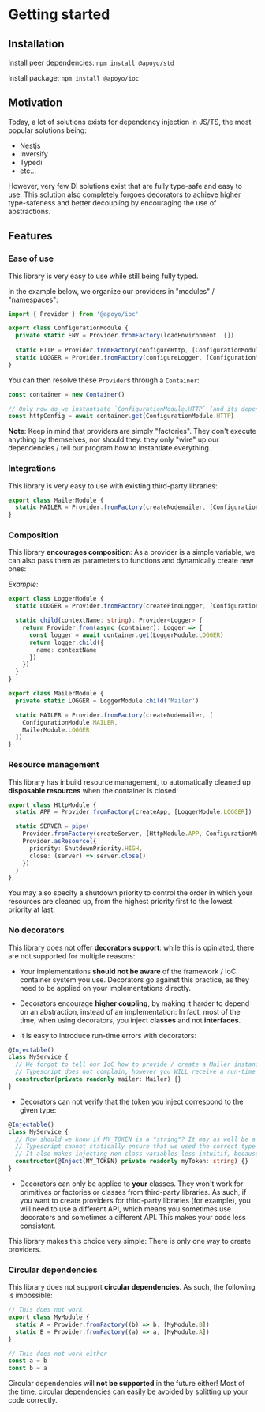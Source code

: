 # Getting started

## Installation

Install peer dependencies:
`npm install @apoyo/std`

Install package:
`npm install @apoyo/ioc`

## Motivation

Today, a lot of solutions exists for dependency injection in JS/TS, the most popular solutions being:

- Nestjs
- Inversify
- Typedi
- etc...

However, very few DI solutions exist that are fully type-safe and easy to use. This solution also completely forgoes decorators to achieve higher type-safeness and better decoupling by encouraging the use of abstractions.

<!-- ### Vocabulary

**Provider**: A provider is an object that tells us **how** to create a given class instance, value, interface or type and **how** to store / retrieve this value in our container (by using an **unique key**).

**Container**: A container is an object that allows us to **retrieve** the value associated to a `Provider`.
The container will initialize this `Provider` and load all its dependencies if the provider has not been loaded yet.

The container also keeps a record of all providers that have already been been loaded, to avoid re-loading the same `Provider` twice. -->

## Features

### Ease of use

This library is very easy to use while still being fully typed.

In the example below, we organize our providers in "modules" / "namespaces":

```ts
import { Provider } from '@apoyo/ioc'

export class ConfigurationModule {
  private static ENV = Provider.fromFactory(loadEnvironment, [])
  
  static HTTP = Provider.fromFactory(configureHttp, [ConfigurationModule.ENV])
  static LOGGER = Provider.fromFactory(configureLogger, [ConfigurationModule.LOGGER])
}
```

You can then resolve these `Provider`s through a `Container`:

```ts
const container = new Container()

// Only now do we instantiate `ConfigurationModule.HTTP` (and its dependencies)
const httpConfig = await container.get(ConfigurationModule.HTTP)
```

**Note**: Keep in mind that providers are simply "factories". They don't execute anything by themselves, nor should they: they only "wire" up our dependencies / tell our program how to instantiate everything.

### Integrations

This library is very easy to use with existing third-party libraries:

```ts
export class MailerModule {
  static MAILER = Provider.fromFactory(createNodemailer, [ConfigurationModule.MAILER])
}
```

### Composition

This library **encourages composition**: As a provider is a simple variable,  we can also pass them as parameters to functions and dynamically create new ones:

*Example*:

```ts
export class LoggerModule {
  static LOGGER = Provider.fromFactory(createPinoLogger, [ConfigurationModule.LOGGER])

  static child(contextName: string): Provider<Logger> {
    return Provider.from(async (container): Logger => {
      const logger = await container.get(LoggerModule.LOGGER)
      return logger.child({
        name: contextName
      })
    })
  }
}

export class MailerModule {
  private static LOGGER = LoggerModule.child('Mailer')

  static MAILER = Provider.fromFactory(createNodemailer, [
    ConfigurationModule.MAILER, 
    MailerModule.LOGGER
  ])
}
```

### Resource management

This library has inbuild resource management, to automatically cleaned up **disposable resources** when the container is closed:

```ts
export class HttpModule {
  static APP = Provider.fromFactory(createApp, [LoggerModule.LOGGER])

  static SERVER = pipe(
    Provider.fromFactory(createServer, [HttpModule.APP, ConfigurationModule.HTTP]),
    Provider.asResource({
      priority: ShutdownPriority.HIGH,
      close: (server) => server.close()
    })
  )
}
```

You may also specify a shutdown priority to control the order in which your resources are cleaned up, from the highest priority first to the lowest priority at last.

### No decorators

This library does not offer **decorators support**: while this is opiniated, there are not supported for multiple reasons:

- Your implementations **should not be aware** of the framework / IoC container system you use. Decorators go against this practice, as they need to be applied on your implementations directly.

- Decorators encourage **higher coupling**, by making it harder to depend on an abstraction, instead of an implementation: In fact, most of the time, when using decorators, you inject **classes** and not **interfaces**.

- It is easy to introduce run-time errors with decorators:

```ts
@Injectable()
class MyService {
  // We forgot to tell our IoC how to provide / create a Mailer instance.
  // Typescript does not complain, however you WILL receive a run-time error.
  constructor(private readonly mailer: Mailer) {}
}
```

- Decorators can not verify that the token you inject correspond to the given type:

```ts
@Injectable()
class MyService {
  // How should we know if MY_TOKEN is a "string"? It may as well be a "number". 
  // Typescript cannot statically ensure that we used the correct type here.
  // It also makes injecting non-class variables less intuitif, because you need to know which token is associated to which value.
  constructor(@Inject(MY_TOKEN) private readonly myToken: string) {}
}
```

- Decorators can only be applied to **your** classes. They won't work for primitives or factories or classes from third-party libraries. As such, if you want to create providers for third-party libraries (for example), you will need to use a different API, which means you sometimes use decorators and sometimes a different API. This makes your code less consistent.

This library makes this choice very simple: There is only one way to create providers.

### Circular dependencies

This library does not support **circular dependencies**. As such, the following is impossible:

```ts
// This does not work
export class MyModule {
  static A = Provider.fromFactory((b) => b, [MyModule.B])
  static B = Provider.fromFactory((a) => a, [MyModule.A])
}

// This does not work either
const a = b
const b = a
```

Circular dependencies will **not be supported** in the future either! Most of the time, circular dependencies can easily be avoided by splitting up your code correctly.

